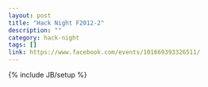 ```yaml
---
layout: post
title: "Hack Night F2012-2"
description: ""
category: hack-night
tags: []
link: https://www.facebook.com/events/101669393326511/
---
```

{% include JB/setup %}
